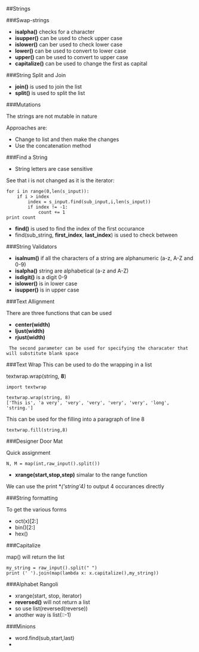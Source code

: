 ##Strings

###Swap-strings


*  **isalpha()** checks for a character
*  **isupper()** can be used to check upper case
*  **islower()** can ber used to check lower case
*  **lower()** can be used to convert to lower case
*  **upper()** can be used to convert to upper case
*  **capitalize()** can be used to change the first as capital


###String Split and Join

*  **join()** is used to join the list 
*  **split()** is used to split the list


###Mutations

The strings are not mutable in nature

Approaches are:

*  Change to list and then make the changes
*  Use the concatenation method

###Find a String

*  String letters are case sensitive

See that i is not changed as it is the iterator:

````
for i in range(0,len(s_input)):
    if i > index
        index = s_input.find(sub_input,i,len(s_input))
        if index != -1:
            count += 1
print count

````

*   **find()** is used to find the index of the first occurance
*   find(sub_string, **first_index**, **last_index**) is used to check between


###String Validators

*  **isalnum()** if all the characters of a string are alphanumeric (a-z, A-Z and 0-9)
*  **isalpha()**  string are alphabetical (a-z and A-Z)
*  **isdigit()** is a digit 0-9
*  **islower()** is in lower case
*  **isupper()** is in upper case

###Text Allignment

There are three functions that can be used

*   **center(width)**
*   **ljust(width)**
*   **rjust(width)**

 
`
The second parameter can be used for specifying the characater that will substitute blank space`

###Text Wrap
This can be used to do the wrapping in a list

textwrap.wrap(string, **8**)


```
import textwrap

textwrap.wrap(string, 8)
['This is', 'a very', 'very', 'very', 'very', 'very', 'long', 'string.'] 

```


This can be used for the filling into a paragraph of line 8

`textwrap.fill(string,8)`

###Designer Door Mat

Quick assignment

`N, M = map(int,raw_input().split())`

*  **xrange(start,stop,step)** simalar to the range function

We can use the print **('string'*4)** to output 4 occurances directly


###String formatting

To get the various forms

*  oct(x)[2:]
*  bin()[2:]
*  hex()


###Capitalize 

map() will return the list

```
my_string = raw_input().split(" ")
print (' ').join(map(lambda x: x.capitalize(),my_string))

```

###Alphabet Rangoli

*   xrange(start, stop, iterator)
*   **reversed()** will not return a list
*   so use list(reversed(reverse))
*   another way is list(::-1)

###Minions

*  word.find(sub,start,last)
*  






























